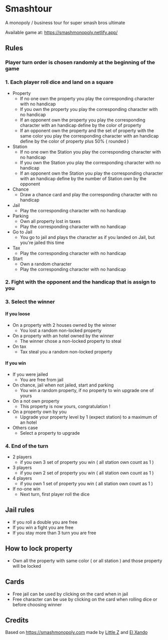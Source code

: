 # Smashtour

A monopoly / business tour for super smash bros ultimate

Available game at: https://smashmonopoly.netlify.app/

## Rules

### Player turn order is chosen randomly at the beginning of the game
### 1. Each player roll dice and land on a square
  - Property
    - If no one own the property you play the corresponding character with no handicap
    - If you own the property you play the corresponding character with no handicap
    - If an opponent own the property you play the corresponding character with an handicap define by the color of property
    - If an opponent own the property and the set of property with the same color you play the corresponding character with an handicap define by the color of property plus 50% ( rounded )
  - Station
    - If no one own the Station you play the corresponding character with no handicap
    - If you own the Station you play the corresponding character with no handicap
    - If an opponent own the Station you play the corresponding character with an handicap define by the number of Station own by the opponent
  - Chance
    - Draw a chance card and play the corresponding character with no handicap
  - Jail
    - Play the corresponding character with no handicap
  - Parking
    - Own all property lost in taxes
    - Play the corresponding character with no handicap
  - Go to Jail
    - You go to jail and plays the character as if you landed on Jail, but you're jailed this time
  - Tax
    - Play the corresponding character with no handicap
  - Start
    - Own a random character
    - Play the corresponding character with no handicap

### 2. Fight with the opponent and the handicap that is assign to you

### 3. Select the winner

#### If you loose
  - On a property with 2 houses owned by the winner
    - You lost a random non-locked property
  - On a property with an hotel owned by the winner
    - The winner chose a non-locked property to steal
  - On tax
    - Tax steal you a random non-locked property

#### If you win
  - If you were jailed
    - You are free from jail
  - On chance, jail when not jailed, start and parking
    - You win a random property, if no property to win upgrade one of yours
  - On a not own property
    - This property is now yours, congratulation !
  - On a property own by you
    - Upgrade your property level by 1 (expect station) to a maximum of an hotel
  - Others case
    - Select a property to upgrade

### 4. End of the turn
  - 2 players
    - if you own 3 set of property you win ( all station own count as 1 )
  - 3 players
    - if you own 2 set of property you win ( all station own count as 1 )
  - 4 players
    - if you own 1 set of property you win ( all station own count as 1 )
  - If no-one win
    - Next turn, first player roll the dice

## Jail rules
  - If you roll a double you are free
  - If you win a fight you are free
  - If you stay more than 3 turn you are free 

## How to lock property
  - Own all the property with same color ( or all station ) and those property will be locked
## Cards
  - Free jail can be used by clicking on the card when in jail
  - Free character can be use by clicking on the card when rolling dice or before choosing winner

## Credits
Based on https://smashmonopoly.com made by [Little Z](https://www.youtube.com/c/LittleZubat) and [El Xando](https://www.youtube.com/ElXando1993)
